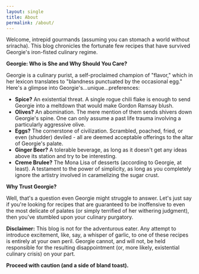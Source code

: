 ```yaml
---
layout: single
title: About
permalink: /about/
---
```

Welcome, intrepid gourmands (assuming you can stomach a world without sriracha). This blog chronicles the fortunate few recipes that have survived Georgie's iron-fisted culinary regime.

**Georgie: Who is She and Why Should You Care?**

Georgie is a culinary purist, a self-proclaimed champion of "flavor," which in her lexicon translates to "blandness punctuated by the occasional egg." Here's a glimpse into Georgie's...unique...preferences:

* **Spice?** An existential threat. A single rogue chili flake is enough to send Georgie into a meltdown that would make Gordon Ramsay blush.
* **Olives?** An abomination. The mere mention of them sends shivers down Georgie's spine. One can only assume a past life trauma involving a particularly aggressive olive.
* **Eggs?** The cornerstone of civilization. Scrambled, poached, fried, or even (shudder) deviled - all are deemed acceptable offerings to the altar of Georgie's palate.
* **Ginger Beer?** A tolerable beverage, as long as it doesn't get any ideas above its station and try to be interesting.
* **Creme Brulee?** The Mona Lisa of desserts (according to Georgie, at least). A testament to the power of simplicity, as long as you completely ignore the artistry involved in caramelizing the sugar crust.

**Why Trust Georgie?**

Well, that's a question even Georgie might struggle to answer. Let's just say if you're looking for recipes that are guaranteed to be inoffensive to even the most delicate of palates (or simply terrified of her withering judgment), then you've stumbled upon your culinary purgatory.

**Disclaimer:** This blog is not for the adventurous eater. Any attempt to introduce excitement, like, say, a whisper of garlic, to one of these recipes is entirely at your own peril. Georgie cannot, and will not, be held responsible for the resulting disappointment (or, more likely, existential culinary crisis) on your part.

**Proceed with caution (and a side of bland toast).**
